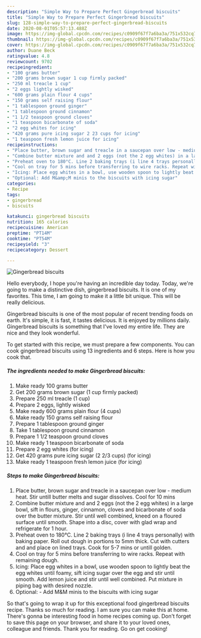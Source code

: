 ```yaml
---
description: "Simple Way to Prepare Perfect Gingerbread biscuits"
title: "Simple Way to Prepare Perfect Gingerbread biscuits"
slug: 128-simple-way-to-prepare-perfect-gingerbread-biscuits
date: 2020-08-01T05:57:13.488Z
image: https://img-global.cpcdn.com/recipes/c0909f67f7a6ba3a/751x532cq70/gingerbread-biscuits-recipe-main-photo.jpg
thumbnail: https://img-global.cpcdn.com/recipes/c0909f67f7a6ba3a/751x532cq70/gingerbread-biscuits-recipe-main-photo.jpg
cover: https://img-global.cpcdn.com/recipes/c0909f67f7a6ba3a/751x532cq70/gingerbread-biscuits-recipe-main-photo.jpg
author: Duane Beck
ratingvalue: 4.8
reviewcount: 9702
recipeingredient:
- "100 grams butter"
- "200 grams brown sugar 1 cup firmly packed"
- "250 ml treacle 1 cup"
- "2 eggs lightly wisked"
- "600 grams plain flour 4 cups"
- "150 grams self raising flour"
- "1 tablespoon ground ginger"
- "1 tablespoon ground cinnamon"
- "1 1/2 teaspoon ground cloves"
- "1 teaspoon bicarbonate of soda"
- "2 egg whites for icing"
- "420 grams pure icing sugar 2 23 cups for icing"
- "1 teaspoon fresh lemon juice for icing"
recipeinstructions:
- "Place butter, brown sugar and treacle in a saucepan over low - medium heat. Stir untill butter melts and sugar dissolves. Cool for 10 mins"
- "Combine butter mixture and and 2 eggs (not the 2 egg whites) in a large bowl, sift in flours, ginger, cinnamon, cloves and bicarbonate of soda over the butter mixture. Stir until well  combined, kneed on a floured surface until smooth. Shape into a disc, cover with glad wrap and refrigerate for 1 hour."
- "Preheat oven to 180°C. Line 2 baking trays (i line 4 trays personally) with baking paper. Roll out dough in portions to 5mm thick. Cut with cutters and and place on lined trays. Cook for 5-7 mins or untill golden."
- "Cool on tray for 5 mins before transferring to wire racks. Repeat with remaining dough."
- "Icing: Place egg whites in a bowl, use wooden spoon to lightly beat the egg whites until foamy, sift icing sugar over the egg and stir until smooth. Add lemon juice and stir until well combined. Put mixture in piping bag with desired nozzle."
- "Optional: Add M&amp;M minis to the biscuits with icing sugar"
categories:
- Recipe
tags:
- gingerbread
- biscuits

katakunci: gingerbread biscuits 
nutrition: 165 calories
recipecuisine: American
preptime: "PT14M"
cooktime: "PT54M"
recipeyield: "3"
recipecategory: Dessert

---
```



![Gingerbread biscuits](https://img-global.cpcdn.com/recipes/c0909f67f7a6ba3a/751x532cq70/gingerbread-biscuits-recipe-main-photo.jpg)

Hello everybody, I hope you're having an incredible day today. Today, we're going to make a distinctive dish, gingerbread biscuits. It is one of my favorites. This time, I am going to make it a little bit unique. This will be really delicious.

Gingerbread biscuits is one of the most popular of recent trending foods on earth. It's simple, it is fast, it tastes delicious. It is enjoyed by millions daily. Gingerbread biscuits is something that I've loved my entire life. They are nice and they look wonderful.




To get started with this recipe, we must prepare a few components. You can cook gingerbread biscuits using 13 ingredients and 6 steps. Here is how you cook that.

<!--inarticleads1-->

##### The ingredients needed to make Gingerbread biscuits:

1. Make ready 100 grams butter
1. Get 200 grams brown sugar (1 cup firmly packed)
1. Prepare 250 ml treacle (1 cup)
1. Prepare 2 eggs, lightly wisked
1. Make ready 600 grams plain flour (4 cups)
1. Make ready 150 grams self raising flour
1. Prepare 1 tablespoon ground ginger
1. Take 1 tablespoon ground cinnamon
1. Prepare 1 1/2 teaspoon ground cloves
1. Make ready 1 teaspoon bicarbonate of soda
1. Prepare 2 egg whites (for icing)
1. Get 420 grams pure icing sugar (2 2/3 cups) (for icing)
1. Make ready 1 teaspoon fresh lemon juice (for icing)




<!--inarticleads2-->

##### Steps to make Gingerbread biscuits:

1. Place butter, brown sugar and treacle in a saucepan over low - medium heat. Stir untill butter melts and sugar dissolves. Cool for 10 mins
1. Combine butter mixture and and 2 eggs (not the 2 egg whites) in a large bowl, sift in flours, ginger, cinnamon, cloves and bicarbonate of soda over the butter mixture. Stir until well  combined, kneed on a floured surface until smooth. Shape into a disc, cover with glad wrap and refrigerate for 1 hour.
1. Preheat oven to 180°C. Line 2 baking trays (i line 4 trays personally) with baking paper. Roll out dough in portions to 5mm thick. Cut with cutters and and place on lined trays. Cook for 5-7 mins or untill golden.
1. Cool on tray for 5 mins before transferring to wire racks. Repeat with remaining dough.
1. Icing: Place egg whites in a bowl, use wooden spoon to lightly beat the egg whites until foamy, sift icing sugar over the egg and stir until smooth. Add lemon juice and stir until well combined. Put mixture in piping bag with desired nozzle.
1. Optional: - Add M&amp;M minis to the biscuits with icing sugar




So that's going to wrap it up for this exceptional food gingerbread biscuits recipe. Thanks so much for reading. I am sure you can make this at home. There's gonna be interesting food in home recipes coming up. Don't forget to save this page on your browser, and share it to your loved ones, colleague and friends. Thank you for reading. Go on get cooking!
